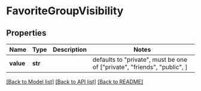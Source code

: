 # FavoriteGroupVisibility


## Properties
Name | Type | Description | Notes
------------ | ------------- | ------------- | -------------
**value** | **str** |  | defaults to "private",  must be one of ["private", "friends", "public", ]

[[Back to Model list]](../README.md#documentation-for-models) [[Back to API list]](../README.md#documentation-for-api-endpoints) [[Back to README]](../README.md)


